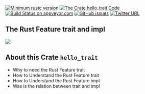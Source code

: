 [![Minimum rustc version](https://img.shields.io/badge/rustc-1.38+-brightgreen)](https://github.com/rust-lang/rust)
[![The Crate `hello_trait` Code](https://img.shields.io/badge/crate-code-yellowgreen)](https://github.com/cnruby/learn-rust-by-crates/tree/master/hello-trait)
[![Build Status on appveyor.com](https://img.shields.io/appveyor/ci/cnruby/learn-rust-by-crates?label=build%20on%20appveyor.com)](https://github.com/cnruby/learn-rust-by-crates/tree/master/hello-trait)
[![GitHub issues](https://img.shields.io/github/issues/cnruby/learn-rust-by-crates)](https://github.com/cnruby/learn-rust-by-crates/issues)
[![Twitter URL](https://img.shields.io/twitter/url?style=social&url=https%3A%2F%2Fmobile.twitter.com%2Fcnruby)](https://mobile.twitter.com/cnruby)

## The Rust Feature trait and impl
<img src="https://github.com/cnruby/learn-rust-by-crates/raw/master/hello-trait/lib-hello/imaegs/hello-trait-05-complex.png"/>

## About this Crate `hello_trait`
- Why to need the Rust Feature trait
- How to Understand the Rust Feature trait
- How to Understand the Rust Feature impl
- Was is the relation between trait and impl